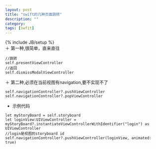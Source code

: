 ```yaml
---
layout: post
title: "swift的几种页面跳转"
description: ""
category:
tags: [swfit]
---
```

{% include JB/setup %}   
＋ 第一种,很简单，直来直往

```   
//跳转
self.presentViewController  
//返回
self.dismissModalViewController 
```   
＋ 第二种,必须在当前视图有navigation,要不实现不了   

```   
self.navigationController?.pushViewController  
self.navigationController?.popViewController 
```

+ 示例代码   
```   
let myStoryBoard = self.storyboard     
let loginView:UIViewController = myStoryBoard?.instantiateViewControllerWithIdentifier("login") as UIViewController                   
//login是视图的storyboard id
self.navigationController?.pushViewController(loginView, animated: true)    
```
